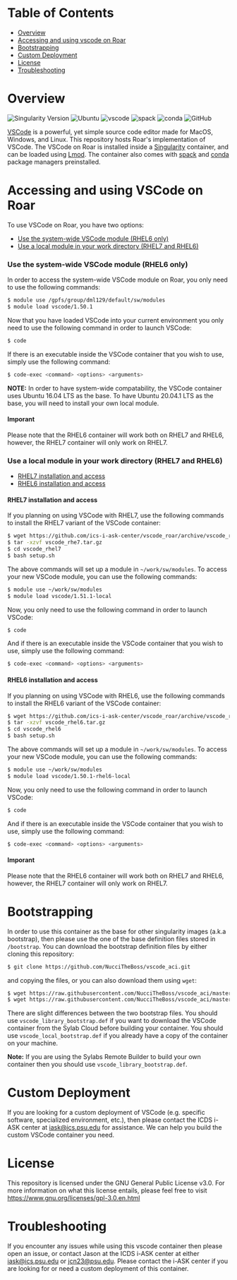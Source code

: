 # Table of Contents

* [Overview](#Overview)
* [Accessing and using vscode on Roar](#accessing-and-using-vscode-on-roar)
* [Bootstrapping](#bootstrapping)
* [Custom Deployment](#custom-deployment)
* [License](#license)
* [Troubleshooting](#troubleshooting)

# Overview

![Singularity Version](https://img.shields.io/badge/singularity-3.5.2-informational)
![Ubuntu](https://img.shields.io/badge/image%20base-ubuntu%20v20.04.1%20LTS-important)
![vscode](https://img.shields.io/badge/vscode-v1.51.1-blue)
![spack](https://img.shields.io/badge/spack-v0.15.4-blue)
![conda](https://img.shields.io/badge/conda-v4.9.2-blue)
![GitHub](https://img.shields.io/github/license/NucciTheBoss/vscode_aci)


[VSCode](https://code.visualstudio.com/) is a powerful, yet simple source code editor made for MacOS, Windows, and Linux. This repository hosts Roar's implementation of VSCode. The VSCode on Roar is installed inside a [Singularity](https://sylabs.io/) container, and can be loaded using [Lmod](https://lmod.readthedocs.io/en/latest/). The container also comes with [spack](https://spack.readthedocs.io/en/latest/) and [conda](https://docs.conda.io/en/latest/miniconda.html) package managers preinstalled.

# Accessing and using VSCode on Roar
To use VSCode on Roar, you have two options:

* [Use the system-wide VSCode module (RHEL6 only)](#use-the-system-wide-vscode-module-rhel6-only)
* [Use a local module in your work directory (RHEL7 and RHEL6)](#use-a-local-module-in-your-work-directory-rhel7-and-rhel6)

### Use the system-wide VSCode module (RHEL6 only)
In order to access the system-wide VSCode module on Roar, you only need to use the following commands:

```bash
$ module use /gpfs/group/dml129/default/sw/modules
$ module load vscode/1.50.1
```

Now that you have loaded VSCode into your current environment you only need to use the following command in order to launch VSCode:

```bash
$ code
```

If there is an executable inside the VSCode container that you wish to use, simply use the following command:

```bash
$ code-exec <command> <options> <arguments>
```

**NOTE:** In order to have system-wide compatability, the VSCode container uses Ubuntu 16.04 LTS as the base. To have Ubuntu 20.04.1 LTS as the base, you will need to install your own local module.

#### Imporant
Please note that the RHEL6 container will work both on RHEL7 and RHEL6, however, the RHEL7 container will only work on RHEL7.

### Use a local module in your work directory (RHEL7 and RHEL6)

  * [RHEL7 installation and access](#rhel7-installation-and-access)
  * [RHEL6 installation and access](#rhel6-installation-and-access)

#### RHEL7 installation and access
If you planning on using VSCode with RHEL7, use the following commands to install the RHEL7 variant of the VSCode container:

```bash
$ wget https://github.com/ics-i-ask-center/vscode_roar/archive/vscode_rhel7.tar.gz
$ tar -xzvf vscode_rhe7.tar.gz
$ cd vscode_rhel7
$ bash setup.sh
```

The above commands will set up a module in `~/work/sw/modules`. To access your new VSCode module, you can use the following commands:

```bash
$ module use ~/work/sw/modules
$ module load vscode/1.51.1-local
```

Now, you only need to use the following command in order to launch VSCode:

```bash
$ code
```

And if there is an executable inside the VSCode container that you wish to use, simply use the following command:

```bash
$ code-exec <command> <options> <arguments>
```

#### RHEL6 installation and access
If you planning on using VSCode with RHEL6, use the following commands to install the RHEL6 variant of the VSCode container:

```bash
$ wget https://github.com/ics-i-ask-center/vscode_roar/archive/vscode_rhel6.tar.gz
$ tar -xzvf vscode_rhel6.tar.gz
$ cd vscode_rhel6
$ bash setup.sh
```

The above commands will set up a module in `~/work/sw/modules`. To access your new VSCode module, you can use the following commands:

```bash
$ module use ~/work/sw/modules
$ module load vscode/1.50.1-rhel6-local
```

Now, you only need to use the following command in order to launch VSCode:

```bash
$ code
```

And if there is an executable inside the VSCode container that you wish to use, simply use the following command:

```bash
$ code-exec <command> <options> <arguments>
```

#### Imporant
Please note that the RHEL6 container will work both on RHEL7 and RHEL6, however, the RHEL7 container will only work on RHEL7.

# Bootstrapping
In order to use this container as the base for other singularity images (a.k.a bootstrap), then please use the one of the base definition files stored in `/bootstrap`. You can download the bootstrap definition files by either cloning this repository:

```bash
$ git clone https://github.com/NucciTheBoss/vscode_aci.git
```

and copying the files, or you can also download them using `wget`:

```bash
$ wget https://raw.githubusercontent.com/NucciTheBoss/vscode_aci/master/bootstrap/vscode_library_bootstrap.def
$ wget https://raw.githubusercontent.com/NucciTheBoss/vscode_aci/master/bootstrap/vscode_local_bootstrap.def
```

There are slight differences between the two bootstrap files. You should use `vscode_library_bootstrap.def` if you want to download the VSCode container from the Sylab Cloud before building your container. You should use `vscode_local_bootstrap.def` if you already have a copy of the container on your machine.

**Note:** If you are using the Sylabs Remote Builder to build your own container then you should use `vscode_library_bootstrap.def`.

# Custom Deployment
If you are looking for a custom deployment of VSCode (e.g. specific software, specialized environment, etc.), then please contact the ICDS i-ASK center at iask@ics.psu.edu for assistance. We can help you build the custom VSCode container you need.

# License
This repository is licensed under the GNU General Public License v3.0. 
For more information on what this license entails, please feel free to 
visit https://www.gnu.org/licenses/gpl-3.0.en.html

# Troubleshooting
If you encounter any issues while using this vscode container then please open an issue, or contact Jason at the ICDS i-ASK center at either iask@ics.psu.edu or jcn23@psu.edu. Please contact the i-ASK center if you are looking for or need a custom deployment of this container.

